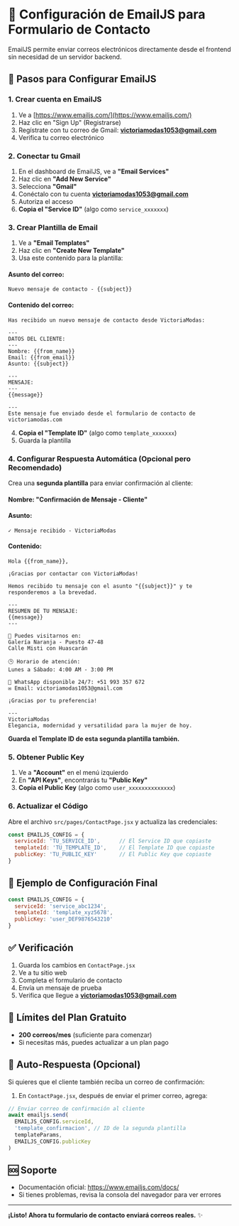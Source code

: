 # 📧 Configuración de EmailJS para Formulario de Contacto

EmailJS permite enviar correos electrónicos directamente desde el frontend sin necesidad de un servidor backend.

## 🔧 Pasos para Configurar EmailJS

### 1. Crear cuenta en EmailJS

1. Ve a [https://www.emailjs.com/](https://www.emailjs.com/)
2. Haz clic en "Sign Up" (Registrarse)
3. Regístrate con tu correo de Gmail: **victoriamodas1053@gmail.com**
4. Verifica tu correo electrónico

### 2. Conectar tu Gmail

1. En el dashboard de EmailJS, ve a **"Email Services"**
2. Haz clic en **"Add New Service"**
3. Selecciona **"Gmail"**
4. Conéctalo con tu cuenta **victoriamodas1053@gmail.com**
5. Autoriza el acceso
6. **Copia el "Service ID"** (algo como `service_xxxxxxx`)

### 3. Crear Plantilla de Email

1. Ve a **"Email Templates"**
2. Haz clic en **"Create New Template"**
3. Usa este contenido para la plantilla:

#### **Asunto del correo:**
```
Nuevo mensaje de contacto - {{subject}}
```

#### **Contenido del correo:**
```
Has recibido un nuevo mensaje de contacto desde VictoriaModas:

---
DATOS DEL CLIENTE:
---
Nombre: {{from_name}}
Email: {{from_email}}
Asunto: {{subject}}

---
MENSAJE:
---
{{message}}

---
Este mensaje fue enviado desde el formulario de contacto de victoriamodas.com
```

4. **Copia el "Template ID"** (algo como `template_xxxxxxx`)
5. Guarda la plantilla

### 4. Configurar Respuesta Automática (Opcional pero Recomendado)

Crea una **segunda plantilla** para enviar confirmación al cliente:

#### **Nombre:** "Confirmación de Mensaje - Cliente"

#### **Asunto:**
```
✓ Mensaje recibido - VictoriaModas
```

#### **Contenido:**
```
Hola {{from_name}},

¡Gracias por contactar con VictoriaModas!

Hemos recibido tu mensaje con el asunto "{{subject}}" y te responderemos a la brevedad.

---
RESUMEN DE TU MENSAJE:
{{message}}
---

📍 Puedes visitarnos en:
Galería Naranja - Puesto 47-48
Calle Misti con Huascarán

🕒 Horario de atención:
Lunes a Sábado: 4:00 AM - 3:00 PM

💬 WhatsApp disponible 24/7: +51 993 357 672
✉️ Email: victoriamodas1053@gmail.com

¡Gracias por tu preferencia!

---
VictoriaModas
Elegancia, modernidad y versatilidad para la mujer de hoy.
```

**Guarda el Template ID de esta segunda plantilla también.**

### 5. Obtener Public Key

1. Ve a **"Account"** en el menú izquierdo
2. En **"API Keys"**, encontrarás tu **"Public Key"**
3. **Copia el Public Key** (algo como `user_xxxxxxxxxxxxxx`)

### 6. Actualizar el Código

Abre el archivo `src/pages/ContactPage.jsx` y actualiza las credenciales:

```javascript
const EMAILJS_CONFIG = {
  serviceId: 'TU_SERVICE_ID',      // El Service ID que copiaste
  templateId: 'TU_TEMPLATE_ID',    // El Template ID que copiaste
  publicKey: 'TU_PUBLIC_KEY'       // El Public Key que copiaste
}
```

## 📝 Ejemplo de Configuración Final

```javascript
const EMAILJS_CONFIG = {
  serviceId: 'service_abc1234',
  templateId: 'template_xyz5678',
  publicKey: 'user_DEF9876543210'
}
```

## ✅ Verificación

1. Guarda los cambios en `ContactPage.jsx`
2. Ve a tu sitio web
3. Completa el formulario de contacto
4. Envía un mensaje de prueba
5. Verifica que llegue a **victoriamodas1053@gmail.com**

## 🎯 Límites del Plan Gratuito

- **200 correos/mes** (suficiente para comenzar)
- Si necesitas más, puedes actualizar a un plan pago

## 🔄 Auto-Respuesta (Opcional)

Si quieres que el cliente también reciba un correo de confirmación:

1. En `ContactPage.jsx`, después de enviar el primer correo, agrega:

```javascript
// Enviar correo de confirmación al cliente
await emailjs.send(
  EMAILJS_CONFIG.serviceId,
  'template_confirmacion', // ID de la segunda plantilla
  templateParams,
  EMAILJS_CONFIG.publicKey
)
```

## 🆘 Soporte

- Documentación oficial: https://www.emailjs.com/docs/
- Si tienes problemas, revisa la consola del navegador para ver errores

---

**¡Listo! Ahora tu formulario de contacto enviará correos reales.** ✨

